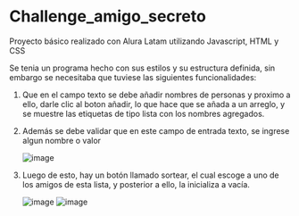 # Challenge_amigo_secreto
Proyecto básico realizado con Alura Latam utilizando Javascript, HTML y CSS

Se tenia un programa hecho con sus estilos y su estructura definida, sin embargo se necesitaba que tuviese las siguientes funcionalidades:
1. Que en el campo texto se debe añadir nombres de personas y proximo a ello, darle clic al boton añadir, lo que hace que se añada a un arreglo, y se muestre las etiquetas de tipo lista con los nombres agregados.
2. Además se debe validar que en este campo de entrada texto, se ingrese algun nombre o valor

   ![image](https://github.com/user-attachments/assets/6b3c3537-de14-439c-be6a-bdffc3174f4d)
 
3. Luego de esto, hay un botón llamado sortear, el cual escoge a uno de los amigos de esta lista, y posterior a ello, la inicializa a vacía.

   ![image](https://github.com/user-attachments/assets/cdeda16d-49d8-4ac2-8bb6-5fa06d3df1a4)
   ![image](https://github.com/user-attachments/assets/b6e6a2c9-2f24-4e3c-8480-cf85085c4d83)
